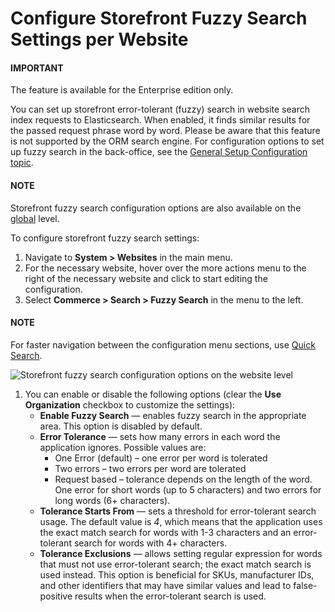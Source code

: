 <a id="configuration-website-commerce-search-fuzzy-search"></a>

# Configure Storefront Fuzzy Search Settings per Website

#### IMPORTANT
The feature is available for the Enterprise edition only.

You can set up storefront error-tolerant (fuzzy) search in website search index requests to Elasticsearch. When enabled, it finds similar results for the passed request phrase word by word. Please be aware that this feature is not supported by the ORM search engine. For configuration options to set up fuzzy search in the back-office, see the [General Setup Configuration topic](../../../../configuration/system/general-setup/search.md#configuration-system-configuration-general-setup-sysconfig-search-global).

#### NOTE
Storefront fuzzy search configuration options are also available on the [global](../../../../configuration/commerce/search/fuzzy-search.md#configuration-guide-commerce-configuration-fuzzy-search) level.

To configure storefront fuzzy search settings:

1. Navigate to **System > Websites** in the main menu.
2. For the necessary website, hover over the <i class="fa fa-ellipsis-h fa-lg" aria-hidden="true"></i> more actions menu to the right of the necessary website and click <i class="fas fa-cog" aria-hidden="true"></i> to start editing the configuration.
3. Select **Commerce > Search > Fuzzy Search** in the menu to the left.

#### NOTE
For faster navigation between the configuration menu sections, use [Quick Search](../../../../configuration/quick-search.md#user-guide-system-configuration-quick-search).

![Storefront fuzzy search configuration options on the website level](user/img/system/websites/web_configuration/website-fuzzy-search.png)
1. You can enable or disable the following options (clear the **Use Organization** checkbox to customize the settings):
   * **Enable Fuzzy Search** — enables fuzzy search in the appropriate area. This option is disabled by default.
   * **Error Tolerance** — sets how many errors in each word the application ignores. Possible values are:
     * One Error (default) – one error per word is tolerated
     * Two errors – two errors per word are tolerated
     * Request based – tolerance depends on the length of the word. One error for short words (up to 5 characters) and two errors for long words (6+ characters).
   * **Tolerance Starts From** — sets a threshold for error-tolerant search usage. The default value is *4*, which means that the application uses the exact match search for words with 1-3 characters and an error-tolerant search for words with 4+ characters.
   * **Tolerance Exclusions** — allows setting regular expression for words that must not use error-tolerant search; the exact match search is used instead. This option is beneficial for SKUs, manufacturer IDs, and other identifiers that may have similar values and lead to false-positive results when the error-tolerant search is used.

<!-- fa-bars = fa-navicon -->
<!-- Ic Tiles is used as Set As Default in saved views, and as tiles in display layout options -->
<!-- IcPencil refers to Rename in Commerce and Inline Editing in CRM -->
<!-- Check mark in the square. -->
<!-- SortDesc is also used as drop-down arrow -->
